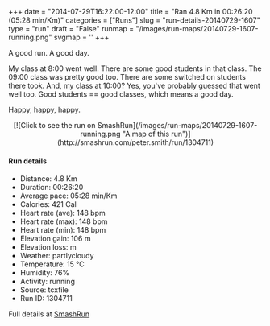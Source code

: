 +++
date = "2014-07-29T16:22:00-12:00"
title = "Ran 4.8 Km in 00:26:20 (05:28 min/Km)"
categories = ["Runs"]
slug = "run-details-20140729-1607"
type = "run"
draft = "False"
runmap = "/images/run-maps/20140729-1607-running.png"
svgmap = '<polyline points="25 0, 27 17, 41 24, 41 38, 50 51, 55 57, 70 62, 76 73, 75 77, 70 86, 68 87, 60 83, 64 88, 64 89, 50 100, 43 97, 30 84, 35 72, 47 63, 67 61, 74 69, 76 77, 71 85, 68 87, 60 82, 64 87, 64 90, 51 100, 43 98, 32 86, 30 80, 36 70, 48 63, 62 60, 49 51, 45 43, 40 35, 42 24, 32 20">'
+++

A good run. A good day. 

My class at 8:00 went well. There are some good students in that class. The 09:00 class was pretty good too. There are some switched on students there took. And, my class at 10:00? Yes, you've probably guessed that went well too. Good students == good classes, which means a good day. 

Happy, happy, happy. 



<!--more-->

<center>
[![Click to see the run on SmashRun](/images/run-maps/20140729-1607-running.png "A map of this run")](http://smashrun.com/peter.smith/run/1304711)
</center>

#### Run details

* Distance: 4.8 Km
* Duration: 00:26:20
* Average pace: 05:28 min/Km
* Calories: 421 Cal
* Heart rate (ave): 148 bpm
* Heart rate (max): 148 bpm
* Heart rate (min): 148 bpm
* Elevation gain: 106 m
* Elevation loss:  m
* Weather: partlycloudy
* Temperature: 15 &deg;C
* Humidity: 76%
* Activity: running
* Source: tcxfile
* Run ID: 1304711

Full details at [SmashRun](http://smashrun.com/peter.smith/run/1304711)
